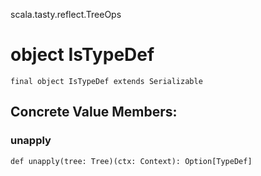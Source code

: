scala.tasty.reflect.TreeOps
# object IsTypeDef

<pre><code class="language-scala" >final object IsTypeDef extends Serializable</pre></code>
## Concrete Value Members:
### unapply
<pre><code class="language-scala" >def unapply(tree: Tree)(ctx: Context): Option[TypeDef]</pre></code>

